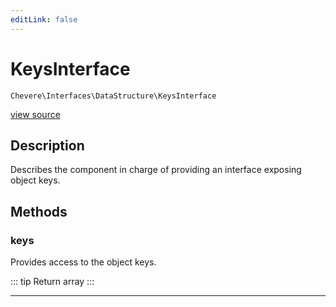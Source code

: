 ```yaml
---
editLink: false
---
```


# KeysInterface

`Chevere\Interfaces\DataStructure\KeysInterface`

[view source](https://github.com/chevere/chevere/blob/master/src/Chevere/Interfaces/DataStructure/KeysInterface.php)

## Description

Describes the component in charge of providing an interface exposing object keys.

## Methods

### keys

Provides access to the object keys.

::: tip Return
array
:::

---
